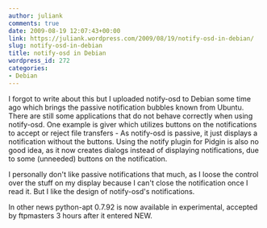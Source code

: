 ```yaml
---
author: juliank
comments: true
date: 2009-08-19 12:07:43+00:00
link: https://juliank.wordpress.com/2009/08/19/notify-osd-in-debian/
slug: notify-osd-in-debian
title: notify-osd in Debian
wordpress_id: 272
categories:
- Debian
---
```


I forgot to write about this but I uploaded notify-osd to Debian some time ago which brings the passive notification bubbles known from Ubuntu. There are still some applications that do not behave correctly when using notify-osd. One example is giver which utilizes buttons on the notifications to accept or reject file transfers - As notify-osd is passive, it just displays a notification without the buttons. Using the notify plugin for Pidgin is also no good idea, as it now creates dialogs instead of displaying notifications, due to some (unneeded) buttons on the notification.

I personally don't like passive notifications that much, as I loose the control over the stuff on my display because I can't close the notification once I read it. But I like the design of notify-osd's notifications.

In other news python-apt 0.7.92 is now available in experimental, accepted by ftpmasters 3 hours after it entered NEW.
